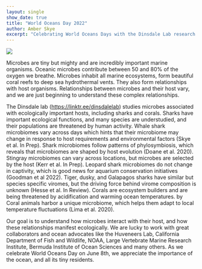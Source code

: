 ```yaml
---
layout: single
show_date: true
title: "World Oceans Day 2022"
author: Amber Skye
excerpt: "Celebrating World Oceans Days with the Dinsdale Lab research group.\n"
---
```


![](/assets/images/wod1.jpg)

Microbes are tiny but mighty and are incredibly important marine organisms. Oceanic microbes contribute between 50 and
80% of the oxygen we breathe. Microbes inhabit all marine ecosystems, form beautiful coral reefs to deep sea
hydrothermal vents. They also form relationships with host organisms. Relationships between microbes and their host
vary, and we are just beginning to understand these complex relationships.

The Dinsdale lab (https://linktr.ee/dinsdalelab) studies microbes associated with ecologically important hosts, including sharks and corals.
Sharks have important ecological functions, and many species are understudied, and their populations are threatened by
human activity. Whale shark microbiomes vary across days which hints that their microbiome may change in response to
host requirements and environmental factors (Skye et al. In Prep). Shark microbiomes follow patterns of phylosymbiosis,
which reveals that microbiomes are shaped by host evolution (Doane et al. 2020). Stingray microbiomes can vary across
locations, but microbes are selected by the host (Kerr et al. In Prep). Leopard shark microbiomes do not change in
captivity, which is good news for aquarium conservation initiatives (Goodman et al 2022). Tiger, dusky, and Galapagos
sharks have similar but species specific viromes, but the driving force behind virome composition is unknown
(Hesse et al. In Review). Corals are ecosystem builders and are being threatened by acidification and warming ocean
temperatures. by Coral animals harbor a unique microbiome, which helps them adapt to local temperature fluctuations
(Lima et al. 2020).

Our goal is to understand how microbes interact with their host, and how these relationships manifest ecologically.
We are lucky to work with great collaborators and ocean advocates like the Huveneers Lab, California Department of Fish
and Wildlife, NOAA, Large Vertebrate Marine Research Institute, Bermuda Institute of Ocean Sciences and many others.
As we celebrate World Oceans Day on June 8th, we appreciate the importance of the ocean, and all its tiny residents.